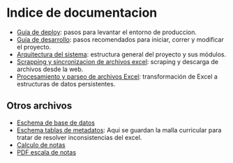 # Indice de documentacion

- [Guía de deploy](deploy.md):
  pasos para levantar el entorno de produccion.
- [Guía de desarrollo](workflow.md):
  pasos recomendados para iniciar, correr y modificar el proyecto.
- [Arquitectura del sistema](arquitectura.md):
  estructura general del proyecto y sus módulos.
- [Scrapping y sincronizacion de archivos excel](sincronizacion-excel.md):
  scraping y descarga de archivos desde la web.
- [Procesamiento y parseo de archivos Excel](parser-excel.md):
  transformación de Excel a estructuras de datos persistentes.

## Otros archivos

- [Eschema de base de datos](media/db_scheme.png)
- [Eschema tablas de metadatos](media/metadata_db_scheme.png):
  Aqui se guardan la malla curricular para tratar de resolver inconsistencias del excel.
- [Calculo de notas](media/calculo_de_notas.jpeg)
- [PDF escala de notas](media/escala_politecnica.pdf)
